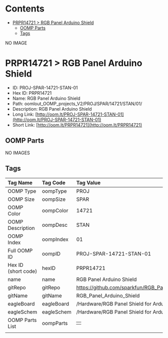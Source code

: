 



Contents
========

* [PRPR14721 > RGB Panel Arduino Shield](#prpr14721--rgb-panel-arduino-shield)
	* [OOMP Parts](#oomp-parts)
	* [Tags](#tags)
  
NO IMAGE  
# PRPR14721 > RGB Panel Arduino Shield

- ID: PROJ-SPAR-14721-STAN-01
- Hex ID: PRPR14721
- Name: RGB Panel Arduino Shield
- Path: oomlout_OOMP_projects_V2/PROJ/SPAR/14721/STAN/01/
- Description: RGB Panel Arduino Shield
- Long Link: [http://oom.lt/PROJ-SPAR-14721-STAN-01](http://oom.lt/PROJ-SPAR-14721-STAN-01)
- Short Link: [http://oom.lt/PRPR14721](http://oom.lt/PRPR14721)

## OOMP Parts
  
NO IMAGES  
## Tags
  

|Tag Name|Tag Code|Tag Value|
| :--- | :--- | :--- |
|OOMP Type|oompType|PROJ|
|OOMP Size|oompSize|SPAR|
|OOMP Color|oompColor|14721|
|OOMP Description|oompDesc|STAN|
|OOMP Index|oompIndex|01|
|Full OOMP ID|oompID|PROJ-SPAR-14721-STAN-01|
|Hex ID (short code)|hexID|PRPR14721|
|name|name|RGB Panel Arduino Shield|
|gitRepo|gitRepo|https://github.com/sparkfun/RGB_Panel_Arduino_Shield|
|gitName|gitName|RGB_Panel_Arduino_Shield|
|eagleBoard|eagleBoard|/Hardware/RGB Panel Shield for Arduino.brd|
|eagleSchem|eagleSchem|/Hardware/RGB Panel Shield for Arduino.sch|
|OOMP Parts List|oompParts|<table><tr><td></td></tr></table>|
||||
